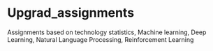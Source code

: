 # Upgrad_assignments
Assignments based on technology statistics, Machine learning, Deep Learning, Natural Language Processing, Reinforcement Learning
